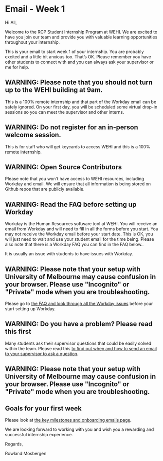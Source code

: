 # Email - Week 1

Hi All,

Welcome to the RCP Student Internship Program at WEHI. We are excited to have you join our team and provide you with valuable learning opportunities throughout your internship.

This is your email to start week 1 of your internship. You are probably excited and a little bit anxious too. That’s OK. Please remember you have other students to connect with and you can always ask your supervisor or me for help.

## WARNING: Please note that you should not turn up to the WEHI building at 9am.

This is a 100% remote internship and that part of the Workday email can be safely ignored. On your first day, you will be scheduled some virtual drop-in sessions so you can meet the supervisor and other interns.

## WARNING: Do not register for an in-person welcome session.

This is for staff who will get keycards to access WEHI and this is a 100% remote internship.

## WARNING: Open Source Contributors

Please note that you won't have access to WEHI resources, including Workday and email. We will ensure that all information is being stored on Github repos that are publicly available.

## WARNING: Read the FAQ before setting up Workday

Workday is the Human Resources software tool at WEHI. You will receive an email from Workday and will need to fill in all the forms before you start. You may not receive the Workday email before your start date. This is OK, you will just need to wait and use your student email for the time being. Please also note that there is a Workday FAQ you can find in the FAQ below..

It is usually an issue with students to have issues with Workday.

## WARNING: Please note that your setup with University of Melbourne may cause confusion in your browser. Please use "Incognito" or "Private" mode when you are troubleshooting.

Please go to [the FAQ and look through all the Workday issues](https://wehi-researchcomputing.github.io/faq#onboarding-onto-the-internship-program-workday) before your start setting up Workday.

## WARNING: Do you have a problem? Please read this first

Many students ask their supervisor questions that could be easily solved within the team. Please read this [to find out when and how to send an email to your supervisor to ask a question](https://wehi-researchcomputing.github.io/faq#how-should-i-ask-for-help-to-solve-a-problem).

## WARNING: Please note that your setup with University of Melbourne may cause confusion in your browser. Please use "Incognito" or "Private" mode when you are troubleshooting.

## Goals for your first week

Please look at [the key milestones and onboarding emails page](emails-and-key-milestones).

We are looking forward to working with you and wish you a rewarding and successful internship experience.

Regards,

Rowland Mosbergen
